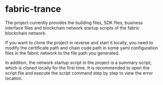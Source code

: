 # fabric-trance
The project currently provides the building files, SDK files, business interface files and blockchain network startup scripts of the fabric blockchain network.

If you want to clone the project in reverse and start it locally, you need to modify the certificate path and chain code path in some yaml configuration files in the fabric network to the file path you generated.

In addition, the network startup script in the project is a summary script, which is cloned locally for the first time. It is recommended to open the script file and execute the script command step by step to view the error location.

